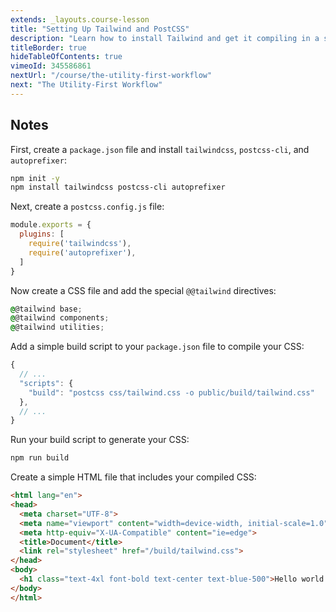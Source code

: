 ```yaml
---
extends: _layouts.course-lesson
title: "Setting Up Tailwind and PostCSS"
description: "Learn how to install Tailwind and get it compiling in a simple HTML project."
titleBorder: true
hideTableOfContents: true
vimeoId: 345586861
nextUrl: "/course/the-utility-first-workflow"
next: "The Utility-First Workflow"
---
```


## Notes

First, create a `package.json` file and install `tailwindcss`, `postcss-cli`, and `autoprefixer`:

```sh
npm init -y
npm install tailwindcss postcss-cli autoprefixer
```

Next, create a `postcss.config.js` file:

```js
module.exports = {
  plugins: [
    require('tailwindcss'),
    require('autoprefixer'),
  ]
}
```

Now create a CSS file and add the special `@@tailwind` directives:

```css
@@tailwind base;
@@tailwind components;
@@tailwind utilities;
```

Add a simple build script to your `package.json` file to compile your CSS:

```js
{
  // ...
  "scripts": {
    "build": "postcss css/tailwind.css -o public/build/tailwind.css"
  },
  // ...
}
```

Run your build script to generate your CSS:

```sh
npm run build
```

Create a simple HTML file that includes your compiled CSS:

```html
<html lang="en">
<head>
  <meta charset="UTF-8">
  <meta name="viewport" content="width=device-width, initial-scale=1.0">
  <meta http-equiv="X-UA-Compatible" content="ie=edge">
  <title>Document</title>
  <link rel="stylesheet" href="/build/tailwind.css">
</head>
<body>
  <h1 class="text-4xl font-bold text-center text-blue-500">Hello world!</h1>
</body>
</html>
```



